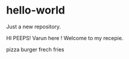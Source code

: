 # hello-world
Just a new repository.
 
 HI PEEPS!
 Varun here ! Welcome to my recepie.
 
 pizza
 burger
 frech fries

